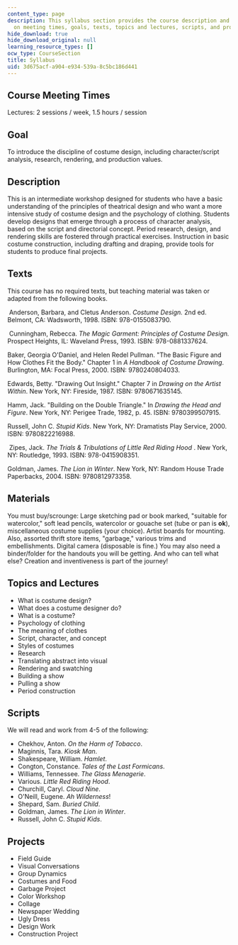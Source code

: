 ```yaml
---
content_type: page
description: This syllabus section provides the course description and information
  on meeting times, goals, texts, topics and lectures, scripts, and projects.
hide_download: true
hide_download_original: null
learning_resource_types: []
ocw_type: CourseSection
title: Syllabus
uid: 3d675acf-a904-e934-539a-8c5bc186d441
---
```


Course Meeting Times
--------------------

Lectures: 2 sessions / week, 1.5 hours / session

Goal
----

To introduce the discipline of costume design, including character/script analysis, research, rendering, and production values.

Description
-----------

This is an intermediate workshop designed for students who have a basic understanding of the principles of theatrical design and who want a more intensive study of costume design and the psychology of clothing. Students develop designs that emerge through a process of character analysis, based on the script and directorial concept. Period research, design, and rendering skills are fostered through practical exercises. Instruction in basic costume construction, including drafting and draping, provide tools for students to produce final projects.

Texts
-----

This course has no required texts, but teaching material was taken or adapted from the following books.

 Anderson, Barbara, and Cletus Anderson. _Costume Design._ 2nd ed. Belmont, CA: Wadsworth, 1998. ISBN: 978-0155083790.

 Cunningham, Rebecca. _The Magic Garment: Principles of Costume Design._ Prospect Heights, IL: Waveland Press, 1993. ISBN: 978-0881337624.

Baker, Georgia O'Daniel, and Helen Redel Pullman. "The Basic Figure and How Clothes Fit the Body." Chapter 1 in _A Handbook of Costume Drawing_. Burlington, MA: Focal Press, 2000. ISBN: 9780240804033.

Edwards, Betty. "Drawing Out Insight." Chapter 7 in _Drawing on the Artist Within_. New York, NY: Fireside, 1987. ISBN: 9780671635145.

Hamm, Jack. "Building on the Double Triangle." In _Drawing the Head and Figure_. New York, NY: Perigee Trade, 1982, p. 45. ISBN: 9780399507915.

Russell, John C. _Stupid Kids_. New York, NY: Dramatists Play Service, 2000. ISBN: 9780822216988.

 Zipes, Jack. _The Trials & Tribulations of Little Red Riding Hood_ . New York, NY: Routledge, 1993. ISBN: 978-0415908351.

Goldman, James. _The Lion in Winter_. New York, NY: Random House Trade Paperbacks, 2004. ISBN: 9780812973358.

Materials
---------

You must buy/scrounge: Large sketching pad or book marked, "suitable for watercolor," soft lead pencils, watercolor or gouache set (tube or pan is **ok**), miscellaneous costume supplies (your choice). Artist boards for mounting. Also, assorted thrift store items, "garbage," various trims and embellishments. Digital camera (disposable is fine.) You may also need a binder/folder for the handouts you will be getting. And who can tell what else? Creation and inventiveness is part of the journey!

Topics and Lectures
-------------------

*   What is costume design?
*   What does a costume designer do?
*   What is a costume?
*   Psychology of clothing
*   The meaning of clothes
*   Script, character, and concept
*   Styles of costumes
*   Research
*   Translating abstract into visual
*   Rendering and swatching
*   Building a show
*   Pulling a show
*   Period construction

Scripts
-------

We will read and work from 4-5 of the following:

*   Chekhov, Anton. _On the Harm of Tobacco_.
*   Maginnis, Tara. _Kiosk Man_.
*   Shakespeare, William. _Hamlet_.
*   Congton, Constance. _Tales of the Last Formicans_.
*   Williams, Tennessee. _The Glass Menagerie_.
*   Various. _Little Red Riding Hood_.
*   Churchill, Caryl. _Cloud Nine_.
*   O'Neill, Eugene. _Ah Wilderness_!
*   Shepard, Sam. _Buried Child_.
*   Goldman, James. _The Lion in Winter_.
*   Russell, John C. _Stupid Kids_.

Projects
--------

*   Field Guide
*   Visual Conversations
*   Group Dynamics
*   Costumes and Food
*   Garbage Project
*   Color Workshop
*   Collage
*   Newspaper Wedding
*   Ugly Dress
*   Design Work
*   Construction Project